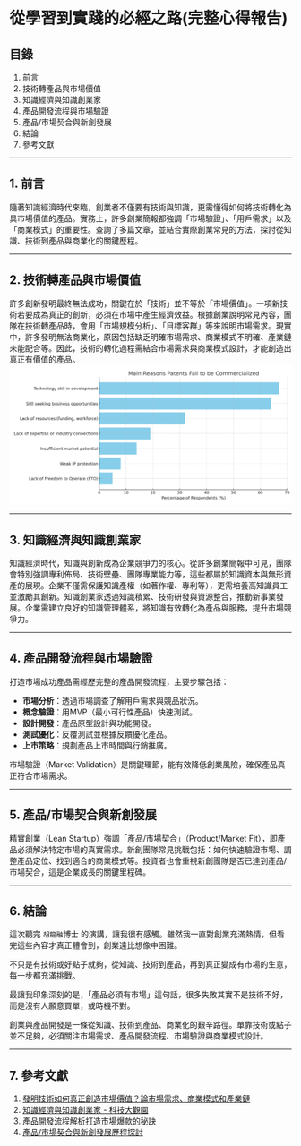 # 從學習到實踐的必經之路(完整心得報告)

## 目錄
1. 前言
2. 技術轉產品與市場價值
3. 知識經濟與知識創業家
4. 產品開發流程與市場驗證
5. 產品/市場契合與新創發展
6. 結論
7. 參考文獻

---

## 1. 前言

隨著知識經濟時代來臨，創業者不僅要有技術與知識，更需懂得如何將技術轉化為具市場價值的產品。實務上，許多創業簡報都強調「市場驗證」、「用戶需求」以及「商業模式」的重要性。查詢了多篇文章，並結合實際創業常見的方法，探討從知識、技術到產品與商業化的關鍵歷程。

---

## 2. 技術轉產品與市場價值

許多創新發明最終無法成功，關鍵在於「技術」並不等於「市場價值」。一項新技術若要成為真正的創新，必須在市場中產生經濟效益。根據創業說明常見內容，團隊在技術轉產品時，會用「市場規模分析」、「目標客群」等來說明市場需求。現實中，許多發明無法商業化，原因包括缺乏明確市場需求、商業模式不明確、產業鏈未能配合等。因此，技術的轉化過程需結合市場需求與商業模式設計，才能創造出真正有價值的產品。
 ![alt text](image.png)

---

## 3. 知識經濟與知識創業家

知識經濟時代，知識與創新成為企業競爭力的核心。從許多創業簡報中可見，團隊會特別強調專利佈局、技術壁壘、團隊專業能力等，這些都屬於知識資本與無形資產的展現。企業不僅需保護知識產權（如著作權、專利等），更需培養高知識員工並激勵其創新。知識創業家透過知識積累、技術研發與資源整合，推動新事業發展。企業需建立良好的知識管理體系，將知識有效轉化為產品與服務，提升市場競爭力。

---

## 4. 產品開發流程與市場驗證

打造市場成功產品需經歷完整的產品開發流程，主要步驟包括：

- **市場分析**：透過市場調查了解用戶需求與競品狀況。
- **概念驗證**：用MVP（最小可行性產品）快速測試。
- **設計開發**：產品原型設計與功能開發。
- **測試優化**：反覆測試並根據反饋優化產品。
- **上市策略**：規劃產品上市時間與行銷推廣。

市場驗證（Market Validation）是關鍵環節，能有效降低創業風險，確保產品真正符合市場需求。

---

## 5. 產品/市場契合與新創發展

精實創業（Lean Startup）強調「產品/市場契合」（Product/Market Fit），即產品必須解決特定市場的真實需求。新創團隊常見挑戰包括：如何快速驗證市場、調整產品定位、找到適合的商業模式等。投資者也會重視新創團隊是否已達到產品/市場契合，這是企業成長的關鍵里程碑。

---

## 6. 結論

這次聽完 `胡龍融`博士 的演講，讓我很有感觸。雖然我一直對創業充滿熱情，但看完這些內容才真正體會到，創業遠比想像中困難。

不只是有技術或好點子就夠，從知識、技術到產品，再到真正變成有市場的生意，每一步都充滿挑戰。

最讓我印象深刻的是，「產品必須有市場」這句話，很多失敗其實不是技術不好，而是沒有人願意買單，或時機不對。

創業與產品開發是一條從知識、技術到產品、商業化的艱辛路徑。單靠技術或點子並不足夠，必須關注市場需求、產品開發流程、市場驗證與商業模式設計。

---

## 7. 參考文獻

1. [發明技術如何真正創造市場價值？論市場需求、商業模式和產業鏈](https://www.patent4q.com/post/%E5%BE%9E%E5%95%86%E6%A5%AD%E6%A8%A1%E5%BC%8F%E7%9C%8B%E7%99%BC%E6%98%8E%E5%A6%82%E4%BD%95%E5%89%B5%E9%80%A0%E5%83%B9%E5%80%BC)
2. [知識經濟與知識創業家 - 科技大觀園](https://scitechvista.nat.gov.tw/Article/c000003/detail?ID=adaff865-3df9-4653-b17e-d1152ac52a8a)
3. [產品開發流程解析打造市場爆款的秘訣](https://startcompany.tw/%E7%94%A2%E5%93%81%E9%96%8B%E7%99%BC%E6%B5%81%E7%A8%8B%E8%A7%A3%E6%9E%90-%E6%89%93%E9%80%A0%E5%B8%82%E5%A0%B4%E7%88%86%E6%AC%BE%E7%9A%84%E7%A7%98%E8%A8%A3/)
4. [產品/市場契合與新創發展歷程探討](http://www.airitifile.com/abc/P20221116052/9789576193439.pdf)

